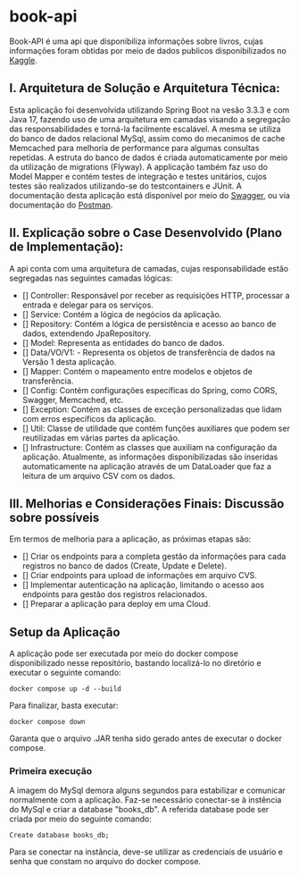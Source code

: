 # book-api

 Book-API é uma api que disponibiliza informações sobre livros, cujas informações foram obtidas por meio de dados publicos disponibilizados no [Kaggle](https://www.kaggle.com/datasets/chhavidhankhar11/amazon-books-dataset/).


## I. Arquitetura de Solução e Arquitetura Técnica: 

 Esta aplicação foi desenvolvida utilizando Spring Boot na vesão 3.3.3 e com Java 17, fazendo uso de uma arquitetura em camadas visando a segregação das responsabilidades e torná-la facilmente escalável. A mesma se utiliza do banco de dados relacional MySql, assim como do mecanimos de cache Memcached para melhoria de performance para algumas consultas repetidas. A estruta do banco de dados é criada automaticamente por meio da utilização de migrations (Flyway). A applicação também faz uso do Model Mapper e contém testes de integração e testes unitários, cujos testes são realizados utilizando-se do testcontainers e JUnit.
 A documentação desta aplicação está disponível por meio do [Swagger](http://localhost/swagger-ui/index.html), ou via documentação do [Postman](https://documenter.getpostman.com/view/9015507/2sAXqng5HW).


## II. Explicação sobre o Case Desenvolvido (Plano de Implementação): 

 A api conta com uma arquitetura de camadas, cujas responsabilidade estão segregadas nas seguintes camadas lógicas:
- [] Controller: Responsável por receber as requisições HTTP, processar a entrada e delegar para os serviços.
- [] Service: Contém a lógica de negócios da aplicação.
- [] Repository: Contém a lógica de persistência e acesso ao banco de dados, extendendo JpaRepository.
- [] Model: Representa as entidades do banco de dados.
- [] Data/VO/V1: - Representa os objetos de transferência de dados na Versão 1 desta aplicação.
- [] Mapper: Contém o mapeamento entre modelos e objetos de transferência.
- [] Config: Contém configurações específicas do Spring, como CORS, Swagger, Memcached, etc.
- [] Exception: Contém as classes de exceção personalizadas que lidam com erros específicos da aplicação.
- [] Util: Classe de utilidade que contém funções auxiliares que podem ser reutilizadas em várias partes da aplicação.
- [] Infrastructure: Contém as classes que auxiliam na configuração da aplicação.
 Atualmente, as informações disponibilizadas são inseridas automaticamente na aplicação através de um DataLoader que faz a leitura de um arquivo CSV com os dados.

## III. Melhorias e Considerações Finais: Discussão sobre possíveis 

  Em termos de melhoria para a aplicação, as próximas etapas são:
- [] Criar os endpoints para a completa gestão da informações para cada registros no banco de dados (Create, Update e Delete).
- [] Criar endpoints para upload de informações em arquivo CVS.
- [] Implementar autenticação na aplicação, limitando o acesso aos endpoints para gestão dos registros relacionados.
- [] Preparar a aplicação para deploy em uma Cloud.


## Setup da Aplicação

A aplicação pode ser executada por meio do docker compose disponibilizado nesse repositório, bastando localizá-lo no diretório e executar o seguinte comando:

```
docker compose up -d --build
```

 Para finalizar, basta executar:
 
```
docker compose down
```

 Garanta que o arquivo .JAR tenha sido gerado antes de executar o docker compose.
 

### Primeira execução

 A imagem do MySql demora alguns segundos para estabilizar e comunicar normalmente com a aplicação. Faz-se necessário conectar-se à instência do MySql e criar a database "books_db". A referida database pode ser criada por meio do seguinte comando: 
 
```
Create database books_db;
```

 Para se conectar na instância, deve-se utilizar as credenciais de usuário e senha que constam no arquivo do docker compose.

